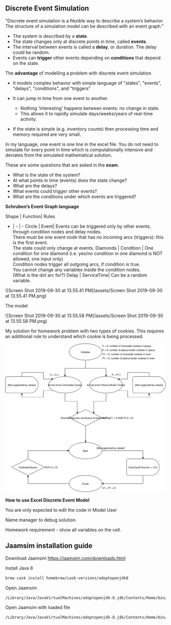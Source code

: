 

## Discrete Event Simulation

"Discrete event simulation is a flexible way to describe a system’s behavior. The structure of a simulation model can be described with an event graph."


- The system is described by a **state**.
- The state changes only at discrete points in time, called **events**.
- The interval between events is called a **delay**, or duration. The delay could be random.
- Events can **trigger** other events depending on **conditions** that depend on the state.



The **advantage** of modelling a problem with discrete event simulation

- It models complex behavior with simple language of "states", "events", "delays", "conditions", and "triggers"

- It can jump in time from one event to another. 
  - Nothing ‘interesting’ happens between events: no change in state. 
  - This allows it to rapidly simulate days/weeks/years of real-time activity.

-  If the state is simple (e.g. inventory counts) then processing time and memory required are very small.

In my language, one event is one line in the excel file. You do not need to simulate for every point in time which is computationally intensive and deviates from the simulated mathematical solution.



These are some questions that are asked in the **exam**.

- What is the state of the system?
- At what points in time (events) does the state change?
- What are the delays?
- What events could trigger other events?
- What are the conditions under which events are triggered?





**Schruben’s Event Graph language**

Shape | Function| Rules 
- | - | - 
Circle | Event| Events can be triggered only by other events, through condition nodes and delay nodes.<br />There must be one event node that has no incoming arcs (triggers): this is the first event.<br />The state could only change at events. 
Diamonds | Condition | One condition for one diamond (i.e. yes/no condition in one diamond is NOT allowed, one input only)<br />Condition nodes trigger all outgoing arcs, if condition is true.<br />You cannot change any variables inside the condition nodes.<br />(What is the dot arc for?) 
Delay | ServiceTime| Can be a random variable. 


![Screen Shot 2019-09-30 at 13.55.41 PM](assets/Screen Shot 2019-09-30 at 13.55.41 PM.png)

The model

![Screen Shot 2019-09-30 at 13.55.58 PM](assets/Screen Shot 2019-09-30 at 13.55.58 PM.png)

My solution for homework problem with two types of cookies. This requires an additional rule to understand which cookie is being processed.

![cookie](assets/cookie-0411968.svg)



**How to use Excel Discrete Event Model**

You are only expected to edit the code in Model User



Name manager to debug solution.



Homework requirement - show all variables on the cell.





## Jaamsim installation guide


Download Jaamsim https://jaamsim.com/downloads.html


Install Java 8
```bash
brew cask install homebrew/cask-versions/adoptopenjdk8
```

Open Jaamsim
```bash
/Library/Java/JavaVirtualMachines/adoptopenjdk-8.jdk/Contents/Home/bin/java -jar JaamSim2019-10.jar
```

Open Jaamsim with loaded file 
```bash
/Library/Java/JavaVirtualMachines/adoptopenjdk-8.jdk/Contents/Home/bin/java -jar JaamSim2019-10.jar Cafe_Model_Example.cfg
```





